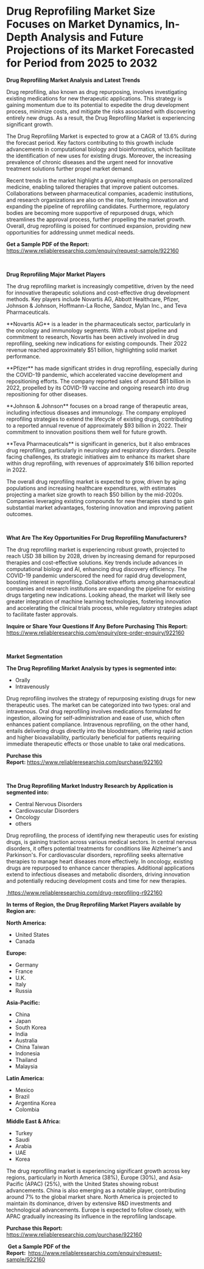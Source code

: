 <p><h1>Drug Reprofiling Market Size Focuses on Market Dynamics, In-Depth Analysis and Future Projections of its Market Forecasted for Period from 2025 to 2032</h1></p><p><strong>Drug Reprofiling Market Analysis and Latest Trends</strong></p>
<p><p>Drug reprofiling, also known as drug repurposing, involves investigating existing medications for new therapeutic applications. This strategy is gaining momentum due to its potential to expedite the drug development process, minimize costs, and mitigate the risks associated with discovering entirely new drugs. As a result, the Drug Reprofiling Market is experiencing significant growth.</p><p>The Drug Reprofiling Market is expected to grow at a CAGR of 13.6% during the forecast period. Key factors contributing to this growth include advancements in computational biology and bioinformatics, which facilitate the identification of new uses for existing drugs. Moreover, the increasing prevalence of chronic diseases and the urgent need for innovative treatment solutions further propel market demand.</p><p>Recent trends in the market highlight a growing emphasis on personalized medicine, enabling tailored therapies that improve patient outcomes. Collaborations between pharmaceutical companies, academic institutions, and research organizations are also on the rise, fostering innovation and expanding the pipeline of reprofiling candidates. Furthermore, regulatory bodies are becoming more supportive of repurposed drugs, which streamlines the approval process, further propelling the market growth. Overall, drug reprofiling is poised for continued expansion, providing new opportunities for addressing unmet medical needs.</p></p>
<p><strong>Get a Sample PDF of the Report:&nbsp;</strong> <a href="https://www.reliableresearchiq.com/enquiry/request-sample/922160?utm_campaign=1896&utm_medium=2&utm_source=Github&utm_content=ia&utm_term=18042025&utm_id=drug-reprofiling">https://www.reliableresearchiq.com/enquiry/request-sample/922160</a></p>
<p>&nbsp;</p>
<p><strong>Drug Reprofiling Major Market Players</strong></p>
<p><p>The drug reprofiling market is increasingly competitive, driven by the need for innovative therapeutic solutions and cost-effective drug development methods. Key players include Novartis AG, Abbott Healthcare, Pfizer, Johnson & Johnson, Hoffmann-La Roche, Sandoz, Mylan Inc., and Teva Pharmaceuticals.</p><p>**Novartis AG** is a leader in the pharmaceuticals sector, particularly in the oncology and immunology segments. With a robust pipeline and commitment to research, Novartis has been actively involved in drug reprofiling, seeking new indications for existing compounds. Their 2022 revenue reached approximately $51 billion, highlighting solid market performance.</p><p>**Pfizer** has made significant strides in drug reprofiling, especially during the COVID-19 pandemic, which accelerated vaccine development and repositioning efforts. The company reported sales of around $81 billion in 2022, propelled by its COVID-19 vaccine and ongoing research into drug repositioning for other diseases.</p><p>**Johnson & Johnson** focuses on a broad range of therapeutic areas, including infectious diseases and immunology. The company employed reprofiling strategies to extend the lifecycle of existing drugs, contributing to a reported annual revenue of approximately $93 billion in 2022. Their commitment to innovation positions them well for future growth.</p><p>**Teva Pharmaceuticals** is significant in generics, but it also embraces drug reprofiling, particularly in neurology and respiratory disorders. Despite facing challenges, its strategic initiatives aim to enhance its market share within drug reprofiling, with revenues of approximately $16 billion reported in 2022.</p><p>The overall drug reprofiling market is expected to grow, driven by aging populations and increasing healthcare expenditures, with estimates projecting a market size growth to reach $50 billion by the mid-2020s. Companies leveraging existing compounds for new therapies stand to gain substantial market advantages, fostering innovation and improving patient outcomes.</p></p>
<p>&nbsp;</p>
<p><strong>What Are The Key Opportunities For Drug Reprofiling Manufacturers?</strong></p>
<p><p>The drug reprofiling market is experiencing robust growth, projected to reach USD 38 billion by 2028, driven by increasing demand for repurposed therapies and cost-effective solutions. Key trends include advances in computational biology and AI, enhancing drug discovery efficiency. The COVID-19 pandemic underscored the need for rapid drug development, boosting interest in reprofiling. Collaborative efforts among pharmaceutical companies and research institutions are expanding the pipeline for existing drugs targeting new indications. Looking ahead, the market will likely see greater integration of machine learning technologies, fostering innovation and accelerating the clinical trials process, while regulatory strategies adapt to facilitate faster approvals.</p></p>
<p><strong>Inquire or Share Your Questions If Any Before Purchasing This Report:</strong> <a href="https://www.reliableresearchiq.com/enquiry/pre-order-enquiry/922160?utm_campaign=1896&utm_medium=2&utm_source=Github&utm_content=ia&utm_term=18042025&utm_id=drug-reprofiling">https://www.reliableresearchiq.com/enquiry/pre-order-enquiry/922160</a></p>
<p>&nbsp;</p>
<p><strong>Market Segmentation</strong></p>
<p><strong>The Drug Reprofiling Market Analysis by types is segmented into:</strong></p>
<p><ul><li>Orally</li><li>Intravenously</li></ul></p>
<p><p>Drug reprofiling involves the strategy of repurposing existing drugs for new therapeutic uses. The market can be categorized into two types: oral and intravenous. Oral drug reprofiling involves medications formulated for ingestion, allowing for self-administration and ease of use, which often enhances patient compliance. Intravenous reprofiling, on the other hand, entails delivering drugs directly into the bloodstream, offering rapid action and higher bioavailability, particularly beneficial for patients requiring immediate therapeutic effects or those unable to take oral medications.</p></p>
<p><strong>Purchase this Report:&nbsp;</strong><a href="https://www.reliableresearchiq.com/purchase/922160?utm_campaign=1896&utm_medium=2&utm_source=Github&utm_content=ia&utm_term=18042025&utm_id=drug-reprofiling">https://www.reliableresearchiq.com/purchase/922160</a></p>
<p>&nbsp;</p>
<p><strong>The Drug Reprofiling Market Industry Research by Application is segmented into:</strong></p>
<p><ul><li>Central Nervous Disorders</li><li>Cardiovascular Disorders</li><li>Oncology</li><li>others</li></ul></p>
<p><p>Drug reprofiling, the process of identifying new therapeutic uses for existing drugs, is gaining traction across various medical sectors. In central nervous disorders, it offers potential treatments for conditions like Alzheimer's and Parkinson's. For cardiovascular disorders, reprofiling seeks alternative therapies to manage heart diseases more effectively. In oncology, existing drugs are repurposed to enhance cancer therapies. Additional applications extend to infectious diseases and metabolic disorders, driving innovation and potentially reducing development costs and time for new therapies.</p></p>
<p><a href="https://www.reliableresearchiq.com/drug-reprofiling-r922160?utm_campaign=1896&utm_medium=2&utm_source=Github&utm_content=ia&utm_term=18042025&utm_id=drug-reprofiling">&nbsp;https://www.reliableresearchiq.com/drug-reprofiling-r922160</a></p>
<p><strong>In terms of Region, the Drug Reprofiling Market Players available by Region are:</strong></p>
<p>
    <p> <strong> North America: </strong>
        <ul>
            <li>United States</li>
            <li>Canada</li>
        </ul>
        </p> 
    <p> <strong> Europe: </strong>
        <ul>
            <li>Germany</li>
            <li>France</li>
            <li>U.K.</li>
            <li>Italy</li>
            <li>Russia</li>
        </ul>
        </p> 
    <p> <strong> Asia-Pacific: </strong>
        <ul>
            <li>China</li>
            <li>Japan</li>
            <li>South Korea</li>
            <li>India</li>
            <li>Australia</li>
            <li>China Taiwan</li>
            <li>Indonesia</li>
            <li>Thailand</li>
            <li>Malaysia</li>
        </ul>
        </p> 
    <p> <strong> Latin America: </strong>
        <ul>
            <li>Mexico</li>
            <li>Brazil</li>
            <li>Argentina Korea</li>
            <li>Colombia</li>
        </ul>
        </p> 
    <p> <strong> Middle East & Africa: </strong>
        <ul>
            <li>Turkey</li>
            <li>Saudi</li>
            <li>Arabia</li>
            <li>UAE</li>
            <li>Korea</li>
        </ul>
    </p>
    </p>
<p><p>The drug reprofiling market is experiencing significant growth across key regions, particularly in North America (38%), Europe (30%), and Asia-Pacific (APAC) (25%), with the United States showing robust advancements. China is also emerging as a notable player, contributing around 7% to the global market share. North America is projected to maintain its dominance, driven by extensive R&D investments and technological advancements. Europe is expected to follow closely, with APAC gradually increasing its influence in the reprofiling landscape.</p></p>
<p><strong>Purchase this Report: </strong><a href="https://www.reliableresearchiq.com/purchase/922160?utm_campaign=1896&utm_medium=2&utm_source=Github&utm_content=ia&utm_term=18042025&utm_id=drug-reprofiling">https://www.reliableresearchiq.com/purchase/922160</a></p>
<p>&nbsp;<strong>Get a Sample PDF of the Report:&nbsp;&nbsp;</strong><a href="https://www.reliableresearchiq.com/enquiry/request-sample/922160?utm_campaign=1896&utm_medium=2&utm_source=Github&utm_content=ia&utm_term=18042025&utm_id=drug-reprofiling">https://www.reliableresearchiq.com/enquiry/request-sample/922160</a></p>
<p><strong></strong></p>
<p><p></p><p></p><p></p></p>